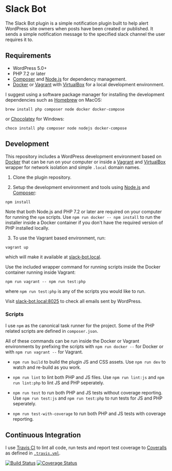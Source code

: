# Slack Bot

The Slack Bot plugin is a simple notification plugin built to help alert WordPress site owners when posts have been created or published. It sends a simple notification message to the specified slack channel the user requires it to.

## Requirements

- WordPress 5.0+
- PHP 7.2 or later
- [Composer](https://getcomposer.org) and [Node.js](https://nodejs.org) for dependency management.
- [Docker](https://docs.docker.com/install/) or [Vagrant](https://www.vagrantup.com) with [VirtualBox](https://www.virtualbox.org) for a local development environment.

I suggest using a software package manager for installing the development dependencies such as [Homebrew](https://brew.sh) on MacOS:

```
brew install php composer node docker docker-compose
```

or [Chocolatey](https://chocolatey.org) for Windows:

```
choco install php composer node nodejs docker-compose
```

## Development

This repository includes a WordPress development environment based on [Docker](https://docs.docker.com/install/) that can be run on your computer or inside a [Vagrant](https://www.vagrantup.com/) and [VirtualBox](https://www.virtualbox.org/) wrapper for network isolation and simple `.local` domain names.

1. Clone the plugin repository.

2. Setup the development environment and tools using [Node.js](https://nodejs.org) and [Composer](https://getcomposer.org):

```
npm install
```

Note that both Node.js and PHP 7.2 or later are required on your computer for running the `npm` scripts. Use `npm run docker -- npm install` to run the installer inside a Docker container if you don't have the required version of PHP installed locally.

3. To use the Vagrant based environment, run:

```
vagrant up
```

which will make it available at [slack-bot.local](http://slack-bot.local).

Use the included wrapper command for running scripts inside the Docker container running inside Vagrant:

```
npm run vagrant -- npm run test:php
```

where `npm run test:php` is any of the scripts you would like to run.

Visit [slack-bot.local:8025](http://slack-bot.local:8025) to check all emails sent by WordPress.

### Scripts

I use `npm` as the canonical task runner for the project. Some of the PHP related scripts are defined in `composer.json`.

All of these commands can be run inside the Docker or Vagrant environments by prefixing the scripts with `npm run docker --` for Docker or with `npm run vagrant --` for Vagrant.

- `npm run build` to build the plugin JS and CSS assets. Use `npm run dev` to watch and re-build as you work.

- `npm run lint` to lint both PHP and JS files. Use `npm run lint:js` and `npm run lint:php` to lint JS and PHP seperately.

- `npm run test` to run both PHP and JS tests without coverage reporting. Use `npm run test:js` and `npm run test:php` to run tests for JS and PHP seperately.

- `npm run test-with-coverage` to run both PHP and JS tests with coverage reporting.

## Continuous Integration

I use [Travis CI](https://travis-ci.com) to lint all code, run tests and report test coverage to [Coveralls](https://coveralls.io) as defined in [`.travis.yml`](.travis.yml).

[![Build Status](https://travis-ci.com/chigozieorunta/slack-bot.svg?branch=master)](https://travis-ci.com/chigozieorunta/slack-bot)
[![Coverage Status](https://coveralls.io/repos/github/chigozieorunta/slack-bot/badge.svg?branch=master)](https://coveralls.io/github/chigozieorunta/slack-bot?branch=master)